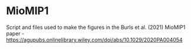 # MioMIP1
Script and files used to make the figures in the Burls et al. (2021) MioMIP1 paper - https://agupubs.onlinelibrary.wiley.com/doi/abs/10.1029/2020PA004054

